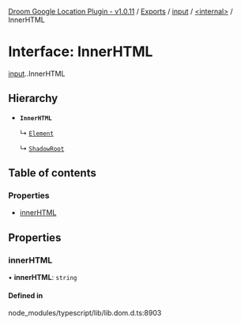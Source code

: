 [Droom Google Location Plugin - v1.0.11](../README.md) / [Exports](../modules.md) / [input](../modules/input.md) / [<internal\>](../modules/input._internal_.md) / InnerHTML

# Interface: InnerHTML

[input](../modules/input.md).[<internal>](../modules/input._internal_.md).InnerHTML

## Hierarchy

- **`InnerHTML`**

  ↳ [`Element`](input._internal_.Element.md)

  ↳ [`ShadowRoot`](input._internal_.ShadowRoot.md)

## Table of contents

### Properties

- [innerHTML](input._internal_.InnerHTML.md#innerhtml)

## Properties

### innerHTML

• **innerHTML**: `string`

#### Defined in

node_modules/typescript/lib/lib.dom.d.ts:8903
